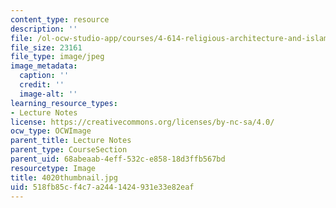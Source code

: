 ```yaml
---
content_type: resource
description: ''
file: /ol-ocw-studio-app/courses/4-614-religious-architecture-and-islamic-cultures-fall-2002/518fb85cf4c7a2441424931e33e82eaf_4020thumbnail.jpg
file_size: 23161
file_type: image/jpeg
image_metadata:
  caption: ''
  credit: ''
  image-alt: ''
learning_resource_types:
- Lecture Notes
license: https://creativecommons.org/licenses/by-nc-sa/4.0/
ocw_type: OCWImage
parent_title: Lecture Notes
parent_type: CourseSection
parent_uid: 68abeaab-4eff-532c-e858-18d3ffb567bd
resourcetype: Image
title: 4020thumbnail.jpg
uid: 518fb85c-f4c7-a244-1424-931e33e82eaf
---
```


